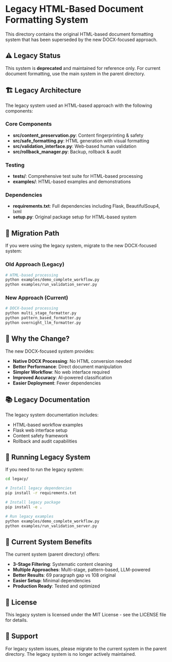 # Legacy HTML-Based Document Formatting System

This directory contains the original HTML-based document formatting system that has been superseded by the new DOCX-focused approach.

## ⚠️ Legacy Status

This system is **deprecated** and maintained for reference only. For current document formatting, use the main system in the parent directory.

## 🏗️ Legacy Architecture

The legacy system used an HTML-based approach with the following components:

### Core Components
- **src/content_preservation.py**: Content fingerprinting & safety
- **src/safe_formatting.py**: HTML generation with visual formatting
- **src/validation_interface.py**: Web-based human validation
- **src/rollback_manager.py**: Backup, rollback & audit

### Testing
- **tests/**: Comprehensive test suite for HTML-based processing
- **examples/**: HTML-based examples and demonstrations

### Dependencies
- **requirements.txt**: Full dependencies including Flask, BeautifulSoup4, lxml
- **setup.py**: Original package setup for HTML-based system

## 🔄 Migration Path

If you were using the legacy system, migrate to the new DOCX-focused system:

### Old Approach (Legacy)
```bash
# HTML-based processing
python examples/demo_complete_workflow.py
python examples/run_validation_server.py
```

### New Approach (Current)
```bash
# DOCX-based processing
python multi_stage_formatter.py
python pattern_based_formatter.py
python overnight_llm_formatter.py
```

## 🚀 Why the Change?

The new DOCX-focused system provides:
- **Native DOCX Processing**: No HTML conversion needed
- **Better Performance**: Direct document manipulation
- **Simpler Workflow**: No web interface required
- **Improved Accuracy**: AI-powered classification
- **Easier Deployment**: Fewer dependencies

## 📚 Legacy Documentation

The legacy system documentation includes:
- HTML-based workflow examples
- Flask web interface setup
- Content safety framework
- Rollback and audit capabilities

## 🔧 Running Legacy System

If you need to run the legacy system:

```bash
cd legacy/

# Install legacy dependencies
pip install -r requirements.txt

# Install legacy package
pip install -e .

# Run legacy examples
python examples/demo_complete_workflow.py
python examples/run_validation_server.py
```

## 🎯 Current System Benefits

The current system (parent directory) offers:
- **3-Stage Filtering**: Systematic content cleaning
- **Multiple Approaches**: Multi-stage, pattern-based, LLM-powered
- **Better Results**: 69 paragraph gap vs 108 original
- **Easier Setup**: Minimal dependencies
- **Production Ready**: Tested and optimized

## 📄 License

This legacy system is licensed under the MIT License - see the LICENSE file for details.

## 🔄 Support

For legacy system issues, please migrate to the current system in the parent directory. The legacy system is no longer actively maintained.
